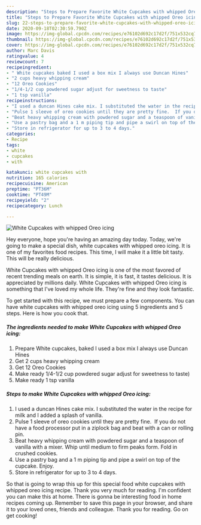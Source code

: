```yaml
---
description: "Steps to Prepare Favorite White Cupcakes with whipped Oreo icing"
title: "Steps to Prepare Favorite White Cupcakes with whipped Oreo icing"
slug: 22-steps-to-prepare-favorite-white-cupcakes-with-whipped-oreo-icing
date: 2020-09-18T02:30:59.790Z
image: https://img-global.cpcdn.com/recipes/e76102d692c17d2f/751x532cq70/white-cupcakes-with-whipped-oreo-icing-recipe-main-photo.jpg
thumbnail: https://img-global.cpcdn.com/recipes/e76102d692c17d2f/751x532cq70/white-cupcakes-with-whipped-oreo-icing-recipe-main-photo.jpg
cover: https://img-global.cpcdn.com/recipes/e76102d692c17d2f/751x532cq70/white-cupcakes-with-whipped-oreo-icing-recipe-main-photo.jpg
author: Marc Davis
ratingvalue: 4
reviewcount: 7
recipeingredient:
- " White cupcakes baked I used a box mix I always use Duncan Hines"
- "2 cups heavy whipping cream"
- "12 Oreo Cookies"
- "1/4-1/2 cup powdered sugar adjust for sweetness to taste"
- "1 tsp vanilla"
recipeinstructions:
- "I used a duncan Hines cake mix. I substituted the water in the recipe for milk and I added a splash of vanilla."
- "Pulse 1 sleeve of oreo cookies until they are pretty fine.  If you do not have a food processor put in a ziplock bag and beat with a can or rolling pin."
- "Beat heavy whipping cream with powdered sugar and a teaspoon of vanilla with a mixer. Whip until medium to firm peaks form. Fold in crushed cookies."
- "Use a pastry bag and a 1 m piping tip and pipe a swirl on top of the cupcake. Enjoy."
- "Store in refrigerator for up to 3 to 4 days."
categories:
- Recipe
tags:
- white
- cupcakes
- with

katakunci: white cupcakes with 
nutrition: 165 calories
recipecuisine: American
preptime: "PT36M"
cooktime: "PT49M"
recipeyield: "2"
recipecategory: Lunch

---
```



![White Cupcakes with whipped Oreo icing](https://img-global.cpcdn.com/recipes/e76102d692c17d2f/751x532cq70/white-cupcakes-with-whipped-oreo-icing-recipe-main-photo.jpg)

Hey everyone, hope you're having an amazing day today. Today, we're going to make a special dish, white cupcakes with whipped oreo icing. It is one of my favorites food recipes. This time, I will make it a little bit tasty. This will be really delicious.



White Cupcakes with whipped Oreo icing is one of the most favored of recent trending meals on earth. It is simple, it is fast, it tastes delicious. It is appreciated by millions daily. White Cupcakes with whipped Oreo icing is something that I've loved my whole life. They're fine and they look fantastic.


To get started with this recipe, we must prepare a few components. You can have white cupcakes with whipped oreo icing using 5 ingredients and 5 steps. Here is how you cook that.

<!--inarticleads1-->

##### The ingredients needed to make White Cupcakes with whipped Oreo icing:

1. Prepare  White cupcakes, baked I used a box mix I always use Duncan Hines
1. Get 2 cups heavy whipping cream
1. Get 12 Oreo Cookies
1. Make ready 1/4-1/2 cup powdered sugar adjust for sweetness to taste)
1. Make ready 1 tsp vanilla




<!--inarticleads2-->

##### Steps to make White Cupcakes with whipped Oreo icing:

1. I used a duncan Hines cake mix. I substituted the water in the recipe for milk and I added a splash of vanilla.
1. Pulse 1 sleeve of oreo cookies until they are pretty fine.  If you do not have a food processor put in a ziplock bag and beat with a can or rolling pin.
1. Beat heavy whipping cream with powdered sugar and a teaspoon of vanilla with a mixer. Whip until medium to firm peaks form. Fold in crushed cookies.
1. Use a pastry bag and a 1 m piping tip and pipe a swirl on top of the cupcake. Enjoy.
1. Store in refrigerator for up to 3 to 4 days.




So that is going to wrap this up for this special food white cupcakes with whipped oreo icing recipe. Thank you very much for reading. I'm confident you can make this at home. There is gonna be interesting food in home recipes coming up. Remember to save this page in your browser, and share it to your loved ones, friends and colleague. Thank you for reading. Go on get cooking!
